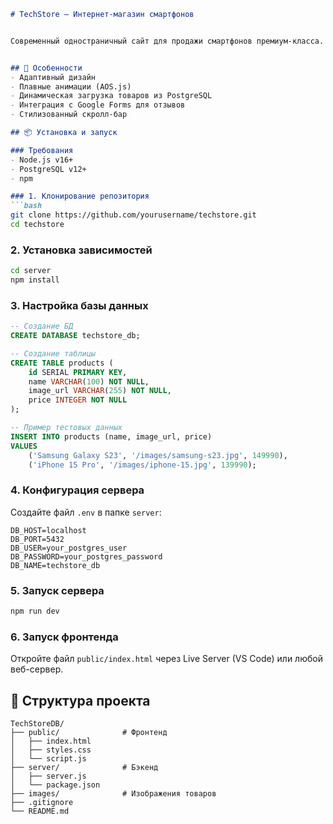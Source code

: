 ```markdown
# TechStore – Интернет-магазин смартфонов


Современный одностраничный сайт для продажи смартфонов премиум-класса.


## 🚀 Особенности
- Адаптивный дизайн
- Плавные анимации (AOS.js)
- Динамическая загрузка товаров из PostgreSQL
- Интеграция с Google Forms для отзывов
- Стилизованный скролл-бар

## 📦 Установка и запуск

### Требования
- Node.js v16+
- PostgreSQL v12+
- npm

### 1. Клонирование репозитория
```bash
git clone https://github.com/yourusername/techstore.git
cd techstore
```

### 2. Установка зависимостей
```bash
cd server
npm install
```

### 3. Настройка базы данных
```sql
-- Создание БД
CREATE DATABASE techstore_db;

-- Создание таблицы
CREATE TABLE products (
    id SERIAL PRIMARY KEY,
    name VARCHAR(100) NOT NULL,
    image_url VARCHAR(255) NOT NULL,
    price INTEGER NOT NULL
);

-- Пример тестовых данных
INSERT INTO products (name, image_url, price) 
VALUES 
    ('Samsung Galaxy S23', '/images/samsung-s23.jpg', 149990),
    ('iPhone 15 Pro', '/images/iphone-15.jpg', 139990);
```

### 4. Конфигурация сервера
Создайте файл `.env` в папке `server`:
```env
DB_HOST=localhost
DB_PORT=5432
DB_USER=your_postgres_user
DB_PASSWORD=your_postgres_password
DB_NAME=techstore_db
```

### 5. Запуск сервера
```bash
npm run dev
```

### 6. Запуск фронтенда
Откройте файл `public/index.html` через Live Server (VS Code) или любой веб-сервер.


## 📂 Структура проекта
```
TechStoreDB/
├── public/              # Фронтенд
│   ├── index.html
│   ├── styles.css
│   └── script.js
├── server/              # Бэкенд
│   ├── server.js
│   └── package.json
├── images/              # Изображения товаров
├── .gitignore
└── README.md
```

